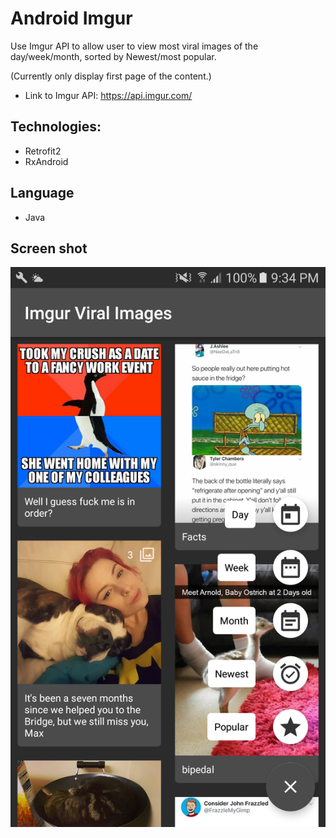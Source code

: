 # Android Imgur

Use Imgur API to allow user to view most viral images of the day/week/month, sorted by Newest/most popular.

(Currently only display first page of the content.)
- Link to Imgur API: https://api.imgur.com/

## Technologies:
- Retrofit2
- RxAndroid

## Language
- Java

## Screen shot
![alt text](https://github.com/mengjiecode/AndroidImgur/blob/master/Screenshot_1.png "Screen shot 1")